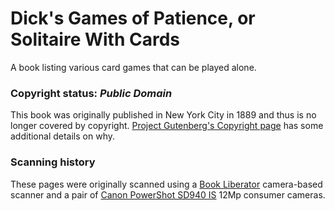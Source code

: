 # Dick's Games of Patience, or Solitaire With Cards

A book listing various card games that can be played alone.

### Copyright status: *Public Domain*

This book was originally published in New York City in 1889 and thus is no longer covered by copyright. [Project Gutenberg's Copyright page](https://www.gutenberg.org/wiki/Gutenberg:Copyright_How-To#Rule_1:_U.S._Works_First_Published_Before_1923_and_First_Published_Between_1923_and_1977) has some additional details on why.

### Scanning history

These pages were originally scanned using a [Book Liberator](http://bookliberator.com/) camera-based scanner and a pair of [Canon PowerShot SD940 IS](https://www.usa.canon.com/internet/portal/us/home/support/details/cameras/support-point-and-shoot/powershot-sd-elph-series/powershot-sd940-is) 12Mp consumer cameras.
